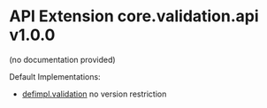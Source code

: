 # API Extension core.validation.api v1.0.0

(no documentation provided)



Default Implementations:
* [defimpl.validation](defimpl.validation.md)
  no version restriction





